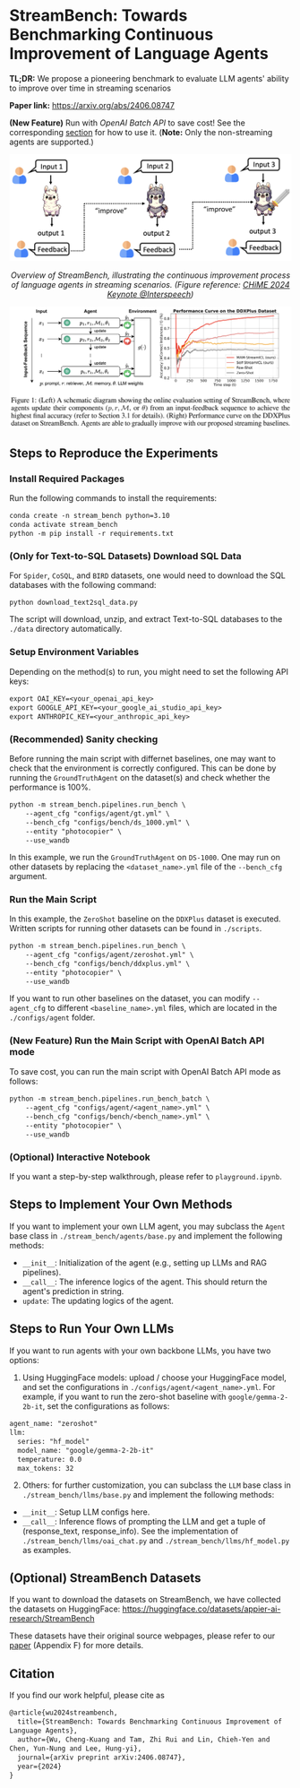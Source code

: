 # StreamBench: Towards Benchmarking Continuous Improvement of Language Agents

**TL;DR:** We propose a pioneering benchmark to evaluate LLM agents' ability to improve over time in streaming scenarios

**Paper link:** https://arxiv.org/abs/2406.08747

**(New Feature)** Run with *OpenAI Batch API* to save cost! See the corresponding [section](#new-feature-run-the-main-script-with-openai-batch-api-mode) for how to use it. (**Note:** Only the non-streaming agents are supported.)

![Figure 0](./Figure0.png)
<p align="center"><em>Overview of StreamBench, illustrating the continuous improvement process of language agents in streaming scenarios. (Figure reference: <a href="https://www.chimechallenge.org/current/workshop/CHiME2024_Lee.pdf" target="_blank">CHiME 2024 Keynote @Interspeech</a>)</em></p>

![Figure 1](./Figure1.png)

## Steps to Reproduce the Experiments

### Install Required Packages
Run the following commands to install the requirements:
```
conda create -n stream_bench python=3.10
conda activate stream_bench
python -m pip install -r requirements.txt
```

### (Only for Text-to-SQL Datasets) Download SQL Data
For `Spider`, `CoSQL`, and `BIRD` datasets, one would need to download the SQL databases with the following command:
```
python download_text2sql_data.py
```
The script will download, unzip, and extract Text-to-SQL databases to the `./data` directory automatically.

### Setup Environment Variables
Depending on the method(s) to run, you might need to set the following API keys:
```
export OAI_KEY=<your_openai_api_key>
export GOOGLE_API_KEY=<your_google_ai_studio_api_key>
export ANTHROPIC_KEY=<your_anthropic_api_key>
```

### (Recommended) Sanity checking
Before running the main script with differnet baselines, one may want to check that the environment is correctly configured. This can be done by running the `GroundTruthAgent` on the dataset(s) and check whether the performance is 100%.
```
python -m stream_bench.pipelines.run_bench \
    --agent_cfg "configs/agent/gt.yml" \
    --bench_cfg "configs/bench/ds_1000.yml" \
    --entity "photocopier" \
    --use_wandb
```
In this example, we run the `GroundTruthAgent` on `DS-1000`. One may run on other datasets by replacing the `<dataset_name>.yml` file of the `--bench_cfg` argument.

### Run the Main Script
In this example, the `ZeroShot` baseline on the `DDXPlus` dataset is executed. Written scripts for running other datasets can be found in `./scripts`.
```
python -m stream_bench.pipelines.run_bench \
    --agent_cfg "configs/agent/zeroshot.yml" \
    --bench_cfg "configs/bench/ddxplus.yml" \
    --entity "photocopier" \
    --use_wandb
```
If you want to run other baselines on the dataset, you can modify `--agent_cfg` to different `<baseline_name>.yml` files, which are located in the `./configs/agent` folder.

### (New Feature) Run the Main Script with OpenAI Batch API mode
To save cost, you can run the main script with OpenAI Batch API mode as follows:
```
python -m stream_bench.pipelines.run_bench_batch \
    --agent_cfg "configs/agent/<agent_name>.yml" \
    --bench_cfg "configs/bench/<bench_name>.yml" \
    --entity "photocopier" \
    --use_wandb
```

### (Optional) Interactive Notebook
If you want a step-by-step walkthrough, please refer to `playground.ipynb`.

## Steps to Implement Your Own Methods
If you want to implement your own LLM agent, you may subclass the `Agent` base class in `./stream_bench/agents/base.py` and implement the following methods:

- `__init__`: Initialization of the agent (e.g., setting up LLMs and RAG pipelines).
- `__call__`: The inference logics of the agent. This should return the agent's prediction in string.
- `update`: The updating logics of the agent.

## Steps to Run Your Own LLMs
If you want to run agents with your own backbone LLMs, you have two options:

1. Using HuggingFace models: upload / choose your HuggingFace model, and set the configurations in `./configs/agent/<agent_name>.yml`. For example, if you want to run the zero-shot baseline with `google/gemma-2-2b-it`, set the configurations as follows:
```
agent_name: "zeroshot"
llm:
  series: "hf_model"
  model_name: "google/gemma-2-2b-it"
  temperature: 0.0
  max_tokens: 32
```

2. Others: for further customization, you can subclass the `LLM` base class in `./stream_bench/llms/base.py` and implement the following methods:

- `__init__`: Setup LLM configs here.
- `__call__`: Inference flows of prompting the LLM and get a tuple of (response_text, response_info). See the implementation of `./stream_bench/llms/oai_chat.py` and `./stream_bench/llms/hf_model.py` as examples.

## (Optional) StreamBench Datasets
If you want to download the datasets on StreamBench, we have collected the datasets on HuggingFace:
https://huggingface.co/datasets/appier-ai-research/StreamBench

These datasets have their original source webpages, please refer to our [paper](https://arxiv.org/abs/2406.08747) (Appendix F) for more details.

## Citation
If you find our work helpful, please cite as
```
@article{wu2024streambench,
  title={StreamBench: Towards Benchmarking Continuous Improvement of Language Agents},
  author={Wu, Cheng-Kuang and Tam, Zhi Rui and Lin, Chieh-Yen and Chen, Yun-Nung and Lee, Hung-yi},
  journal={arXiv preprint arXiv:2406.08747},
  year={2024}
}
```

